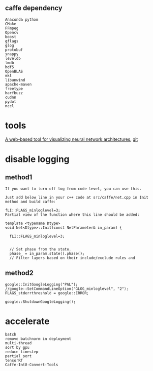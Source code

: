 ## caffe dependency
    Anaconda python
    CMake
    FFmpeg
    Opencv
    boost
    gflags
    glog
    protobuf
    snappy
    leveldb
    lmdb
    hdf5
    OpenBLAS
    mkl
    libunwind
    apache-maven
    freetype
    harfbuzz
    cudnn
    pydot
    nccl
# tools
[A web-based tool for visualizing neural network architectures](http://ethereon.github.io/netscope/quickstart.html), [git](https://github.com/ethereon/netscope)<br>

# disable logging
## method1
    If you want to turn off log from code level, you can use this.

    Just add below line in your c++ code at src/caffe/net.cpp in Init method and build caffe:

    fLI::FLAGS_minloglevel=3;
    Partial view of the function where this line should be added:

    template <typename Dtype>
    void Net<Dtype>::Init(const NetParameter& in_param) {

      fLI::FLAGS_minloglevel=3;


      // Set phase from the state.
      phase_ = in_param.state().phase();
      // Filter layers based on their include/exclude rules and
      
## method2
    google::InitGoogleLogging("PAL");
    //google::SetCommandLineOption("GLOG_minloglevel", "2");
    FLAGS_stderrthreshold = google::ERROR;
    
    google::ShutdownGoogleLogging();
    
# accelerate
    batch
    remove batchnorm in deployment
    multi-thread
    sort by gpu
    reduce timestep
    partial sort
    tensorRT
    Caffe-Int8-Convert-Tools
    
